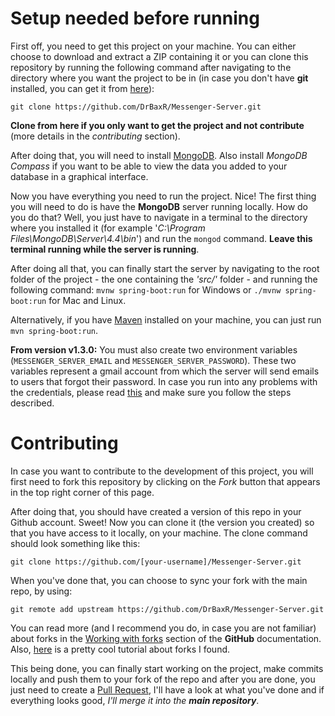 # Setup needed before running
First off, you need to get this project on your machine. You can either choose to download and extract a ZIP containing it or you can clone this repository by running the following command after navigating to the directory where you want the project to be in (in case you don't have **git** installed, you can get it from [here](https://git-scm.com/)):

```git clone https://github.com/DrBaxR/Messenger-Server.git```

**Clone from here if you only want to get the project and not contribute** (more details in the _contributing_ section).


After doing that, you will need to install [MongoDB](https://www.mongodb.com/try/download/community). Also install _MongoDB Compass_ if you want to be able to view the data you added to your database in a graphical interface.

Now you have everything you need to run the project. Nice! The first thing you will need to do is have the **MongoDB** server running locally. How do you do that? Well, you just have to navigate in a terminal to the directory where you installed it (for example '_C:\Program Files\MongoDB\Server\4.4\bin_') and run the ```mongod``` command. **Leave this terminal running while the server is running**.

After doing all that, you can finally start the server by navigating to the root folder of the project - the one containing the _'src/'_ folder - and running the following command: ```mvnw spring-boot:run``` for Windows or ```./mvnw spring-boot:run``` for Mac and Linux.

Alternatively, if you have [Maven](https://maven.apache.org/download.cgi) installed on your machine, you can just run ```mvn spring-boot:run```.

**From version v1.3.0:** You must also create two environment variables (```MESSENGER_SERVER_EMAIL``` and ```MESSENGER_SERVER_PASSWORD```). These two variables represent a gmail account from which the server will send emails to users that forgot their password. In case you run into any problems with the credentials, please read [this](https://support.google.com/mail/answer/7126229?visit_id=637540027062990845-726287386&rd=1) and make sure you follow the steps described.

# Contributing
In case you want to contribute to the development of this project, you will first need to fork this repository by clicking on the _Fork_ button that appears in the top right corner of this page. 

After doing that, you should have created a version of this repo in your Github account. Sweet! Now you can clone it (the version you created) so that you have access to it locally, on your machine. The clone command should look something like this:

```git clone https://github.com/[your-username]/Messenger-Server.git```

When you've done that, you can choose to sync your fork with the main repo, by using:

```git remote add upstream https://github.com/DrBaxR/Messenger-Server.git```

You can read more (and I recommend you do, in case you are not familiar) about forks in the [Working with forks](https://docs.github.com/en/github/collaborating-with-issues-and-pull-requests/working-with-forks) section of the **GitHub** documentation. Also, [here](https://www.dataschool.io/how-to-contribute-on-github/) is a pretty cool tutorial about forks I found.

This being done, you can finally start working on the project, make commits locally and push them to your fork of the repo and after you are done, you just need to create a [Pull Request](https://docs.github.com/en/github/collaborating-with-issues-and-pull-requests/creating-a-pull-request), I'll have a look at what you've done and if everything looks good, _I'll merge it into the **main repository**_.
